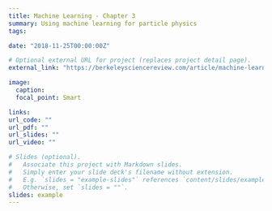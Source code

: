 ```yaml
---
title: Machine Learning - Chapter 3
summary: Using machine learning for particle physics
tags:

date: "2018-11-25T00:00:00Z"

# Optional external URL for project (replaces project detail page).
external_link: "https://berkeleysciencereview.com/article/machine-learning-chapter-3/"

image:
  caption:
  focal_point: Smart

links:
url_code: ""
url_pdf: ""
url_slides: ""
url_video: ""

# Slides (optional).
#   Associate this project with Markdown slides.
#   Simply enter your slide deck's filename without extension.
#   E.g. `slides = "example-slides"` references `content/slides/example-slides.md`.
#   Otherwise, set `slides = ""`.
slides: example
---
```

